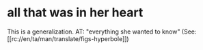 # all that was in her heart

This is a generalization. AT: "everything she wanted to know" (See: [[rc://en/ta/man/translate/figs-hyperbole]])

